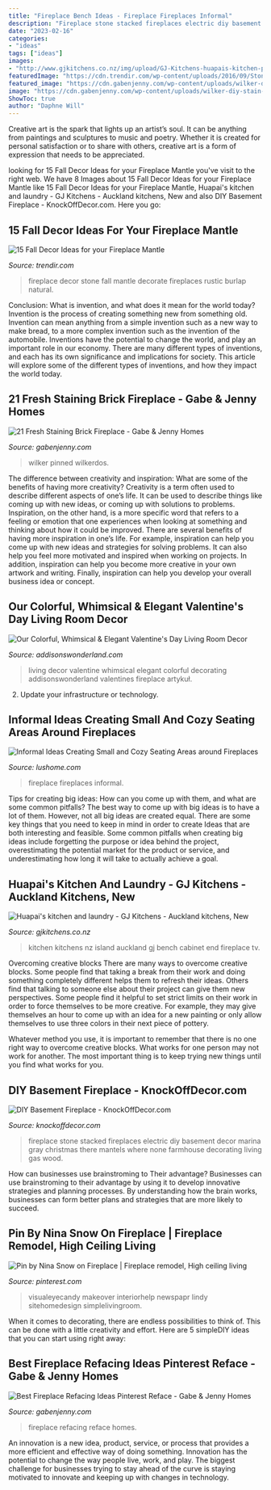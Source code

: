 ```yaml
---
title: "Fireplace Bench Ideas - Fireplace Fireplaces Informal"
description: "Fireplace stone stacked fireplaces electric diy basement decor marina gray christmas there mantels where none farmhouse decorating living gas wood"
date: "2023-02-16"
categories:
- "ideas"
tags: ["ideas"]
images:
- "http://www.gjkitchens.co.nz/img/upload/GJ-Kitchens-huapais-kitchen-photo4-20181017022428242.jpg"
featuredImage: "https://cdn.trendir.com/wp-content/uploads/2016/09/Stone-fireplace-decor.png"
featured_image: "https://cdn.gabenjenny.com/wp-content/uploads/wilker-diy-stain-fireplace-brick_349067.jpg"
image: "https://cdn.gabenjenny.com/wp-content/uploads/wilker-diy-stain-fireplace-brick_349067.jpg"
ShowToc: true
author: "Daphne Will"
---
```



Creative art is the spark that lights up an artist’s soul. It can be anything from paintings and sculptures to music and poetry. Whether it is created for personal satisfaction or to share with others, creative art is a form of expression that needs to be appreciated.

	

		
looking for 15 Fall Decor Ideas for your Fireplace Mantle you've visit to the right web. We have 8 Images about 15 Fall Decor Ideas for your Fireplace Mantle like 15 Fall Decor Ideas for your Fireplace Mantle, Huapai&#039;s kitchen and laundry - GJ Kitchens - Auckland kitchens, New and also DIY Basement Fireplace - KnockOffDecor.com. Here you go:
		
    
## 15 Fall Decor Ideas For Your Fireplace Mantle

<img loading=lazy src="https://cdn.trendir.com/wp-content/uploads/2016/09/Stone-fireplace-decor.png" onerror="this.onerror=null;this.src='https://tse2.mm.bing.net/th?id=OIP.2-tpNUPxc5m2Mj_aD7KxLgHaKN&amp;pid=15.1';" alt="15 Fall Decor Ideas for your Fireplace Mantle">

_Source: trendir.com_

>fireplace decor stone fall mantle decorate fireplaces rustic burlap natural. 

	

Conclusion: What is invention, and what does it mean for the world today?
Invention is the process of creating something new from something old. Invention can mean anything from a simple invention such as a new way to make bread, to a more complex invention such as the invention of the automobile. Inventions have the potential to change the world, and play an important role in our economy. There are many different types of inventions, and each has its own significance and implications for society. This article will explore some of the different types of inventions, and how they impact the world today.

    
## 21 Fresh Staining Brick Fireplace - Gabe &amp; Jenny Homes

<img loading=lazy src="https://cdn.gabenjenny.com/wp-content/uploads/wilker-diy-stain-fireplace-brick_349067.jpg" onerror="this.onerror=null;this.src='https://tse1.mm.bing.net/th?id=OIP.r5bFXECn1i5aI6WP9v2zrgHaFj&amp;pid=15.1';" alt="21 Fresh Staining Brick Fireplace - Gabe &amp; Jenny Homes">

_Source: gabenjenny.com_

>wilker pinned wilkerdos. 

	

The difference between creativity and inspiration: What are some of the benefits of having more creativity?
Creativity is a term often used to describe different aspects of one’s life. It can be used to describe things like coming up with new ideas, or coming up with solutions to problems. Inspiration, on the other hand, is a more specific word that refers to a feeling or emotion that one experiences when looking at something and thinking about how it could be improved.
There are several benefits of having more inspiration in one’s life. For example, inspiration can help you come up with new ideas and strategies for solving problems. It can also help you feel more motivated and inspired when working on projects. In addition, inspiration can help you become more creative in your own artwork and writing. Finally, inspiration can help you develop your overall business idea or concept.

    
## Our Colorful, Whimsical &amp; Elegant Valentine&#039;s Day Living Room Decor

<img loading=lazy src="https://addisonswonderland.com/wp-content/uploads/2018/01/addisons-wonderland-valentines-decor-decorating-ideas-living-room-dining-boho-anthropologie-home-brick-fireplace-black-ceilings-7-of-12.jpg" onerror="this.onerror=null;this.src='https://tse1.mm.bing.net/th?id=OIP.EimmhIQhaHvT3l0Ll5w-ywHaLH&amp;pid=15.1';" alt="Our Colorful, Whimsical &amp; Elegant Valentine&#039;s Day Living Room Decor">

_Source: addisonswonderland.com_

>living decor valentine whimsical elegant colorful decorating addisonswonderland valentines fireplace artykuł. 

	

2. Update your infrastructure or technology.

    
## Informal Ideas Creating Small And Cozy Seating Areas Around Fireplaces

<img loading=lazy src="https://www.lushome.com/wp-content/uploads/2016/06/room-decorating-around-fireplace-17.jpg" onerror="this.onerror=null;this.src='https://tse2.mm.bing.net/th?id=OIP.eFZFkAu6idm-w0PcafS5rwHaE8&amp;pid=15.1';" alt="Informal Ideas Creating Small and Cozy Seating Areas around Fireplaces">

_Source: lushome.com_

>fireplace fireplaces informal. 

	

Tips for creating big ideas: How can you come up with them, and what are some common pitfalls?
The best way to come up with big ideas is to have a lot of them. However, not all big ideas are created equal. There are some key things that you need to keep in mind in order to create Ideas that are both interesting and feasible. Some common pitfalls when creating big ideas include forgetting the purpose or idea behind the project, overestimating the potential market for the product or service, and underestimating how long it will take to actually achieve a goal.

    
## Huapai&#039;s Kitchen And Laundry - GJ Kitchens - Auckland Kitchens, New

<img loading=lazy src="http://www.gjkitchens.co.nz/img/upload/GJ-Kitchens-huapais-kitchen-photo4-20181017022428242.jpg" onerror="this.onerror=null;this.src='https://tse3.mm.bing.net/th?id=OIP.ibwp3M4saA-e4YMdTea2LwHaE4&amp;pid=15.1';" alt="Huapai&#039;s kitchen and laundry - GJ Kitchens - Auckland kitchens, New">

_Source: gjkitchens.co.nz_

>kitchen kitchens nz island auckland gj bench cabinet end fireplace tv. 

	

Overcoming creative blocks
There are many ways to overcome creative blocks. Some people find that taking a break from their work and doing something completely different helps them to refresh their ideas. Others find that talking to someone else about their project can give them new perspectives.
Some people find it helpful to set strict limits on their work in order to force themselves to be more creative. For example, they may give themselves an hour to come up with an idea for a new painting or only allow themselves to use three colors in their next piece of pottery.

 Whatever method you use, it is important to remember that there is no one right way to overcome creative blocks. What works for one person may not work for another. The most important thing is to keep trying new things until you find what works for you.

    
## DIY Basement Fireplace - KnockOffDecor.com

<img loading=lazy src="https://knockoffdecor.com/wp-content/uploads/2017/01/stacked-stone-electric-fireplace.jpg" onerror="this.onerror=null;this.src='https://tse2.mm.bing.net/th?id=OIP.fnWwSx9fq7L8y2POQ9dihQHaLG&amp;pid=15.1';" alt="DIY Basement Fireplace - KnockOffDecor.com">

_Source: knockoffdecor.com_

>fireplace stone stacked fireplaces electric diy basement decor marina gray christmas there mantels where none farmhouse decorating living gas wood. 

	

How can businesses use brainstroming to Their advantage?
Businesses can use brainstroming to their advantage by using it to develop innovative strategies and planning processes. By understanding how the brain works, businesses can form better plans and strategies that are more likely to succeed.

    
## Pin By Nina Snow On Fireplace | Fireplace Remodel, High Ceiling Living

<img loading=lazy src="https://i.pinimg.com/originals/86/a4/3b/86a43b1a0067149fd2f0bbb4b1f16837.jpg" onerror="this.onerror=null;this.src='https://tse4.mm.bing.net/th?id=OIP.gJnt_Txa8hiAIws30vJJfwAAAA&amp;pid=15.1';" alt="Pin by Nina Snow on Fireplace | Fireplace remodel, High ceiling living">

_Source: pinterest.com_

>visualeyecandy makeover interiorhelp newspapr lindy sitehomedesign simplelivingroom. 

	

When it comes to decorating, there are endless possibilities to think of. This can be done with a little creativity and effort. Here are 5 simpleDIY ideas that you can start using right away:

    
## Best Fireplace Refacing Ideas Pinterest Reface - Gabe &amp; Jenny Homes

<img loading=lazy src="https://cdn.gabenjenny.com/wp-content/uploads/best-fireplace-refacing-ideas-pinterest-reface_118663.jpg" onerror="this.onerror=null;this.src='https://tse3.mm.bing.net/th?id=OIP.w81hO8s-3FcdoI2gt7B_9QHaLH&amp;pid=15.1';" alt="Best Fireplace Refacing Ideas Pinterest Reface - Gabe &amp; Jenny Homes">

_Source: gabenjenny.com_

>fireplace refacing reface homes. 

	

An innovation is a new idea, product, service, or process that provides a more efficient and effective way of doing something. Innovation has the potential to change the way people live, work, and play. The biggest challenge for businesses trying to stay ahead of the curve is staying motivated to innovate and keeping up with changes in technology.

